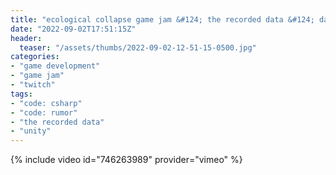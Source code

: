 ```yaml
---
title: "ecological collapse game jam &#124; the recorded data &#124; day 1"
date: "2022-09-02T17:51:15Z"
header:
  teaser: "/assets/thumbs/2022-09-02-12-51-15-0500.jpg"
categories:
- "game development"
- "game jam"
- "twitch"
tags:
- "code: csharp"
- "code: rumor"
- "the recorded data"
- "unity"
---
```

{% include video id="746263989" provider="vimeo" %}
